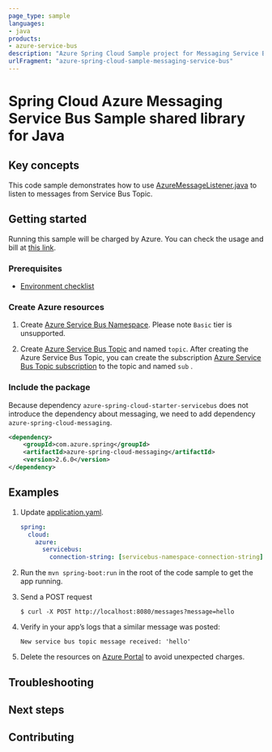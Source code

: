 ```yaml
---
page_type: sample
languages:
- java
products:
- azure-service-bus
description: "Azure Spring Cloud Sample project for Messaging Service Bus client library"
urlFragment: "azure-spring-cloud-sample-messaging-service-bus"
---
```


# Spring Cloud Azure Messaging Service Bus Sample shared library for Java

## Key concepts

This code sample demonstrates how to use [AzureMessageListener.java][annotation-azure-message-listener] to listen to messages from Service Bus Topic.

## Getting started

Running this sample will be charged by Azure. You can check the usage and bill at 
[this link][azure-account].

### Prerequisites
- [Environment checklist][environment_checklist]

### Create Azure resources

1.  Create [Azure Service Bus Namespace][create-service-bus-namespace].
    Please note `Basic` tier is unsupported.
    
1.  Create [Azure Service Bus Topic][create-service-bus-topic] and named `topic`. After creating the Azure Service Bus Topic,
    you can create the subscription [Azure Service Bus Topic subscription][create-subscription] to the topic and named `sub` .


### Include the package
Because dependency `azure-spring-cloud-starter-servicebus` does not introduce the dependency about messaging, we need to add
dependency `azure-spring-cloud-messaging`.

[//]: # ({x-version-update-start;com.azure.spring:azure-spring-cloud-messaging;current})
```xml
<dependency>
    <groupId>com.azure.spring</groupId>
    <artifactId>azure-spring-cloud-messaging</artifactId>
    <version>2.6.0</version>
</dependency>
```
[//]: # ({x-version-update-end})

## Examples

1. Update [application.yaml][application.yaml].
    ```yaml
    spring:
      cloud:
        azure:
          servicebus:
            connection-string: [servicebus-namespace-connection-string]
    ```

1.  Run the `mvn spring-boot:run` in the root of the code sample to get the app running.

1.  Send a POST request

        $ curl -X POST http://localhost:8080/messages?message=hello

1.  Verify in your app’s logs that a similar message was posted:

        New service bus topic message received: 'hello'

1.  Delete the resources on [Azure Portal][azure-portal] to avoid unexpected charges.

## Troubleshooting

## Next steps

## Contributing


<!-- LINKS -->

[azure-account]: https://azure.microsoft.com/account/
[azure-portal]: https://ms.portal.azure.com/
[create-service-bus-namespace]: https://docs.microsoft.com/azure/service-bus-messaging/service-bus-quickstart-topics-subscriptions-portal#create-a-namespace-in-the-azure-portal
[create-service-bus-topic]: https://docs.microsoft.com/azure/service-bus-messaging/service-bus-quickstart-topics-subscriptions-portal#create-a-topic-using-the-azure-portal
[create-subscription]: https://docs.microsoft.com/azure/service-bus-messaging/service-bus-quickstart-topics-subscriptions-portal#create-subscriptions-to-the-topic
[annotation-azure-message-listener]: https://github.com/Azure/azure-sdk-for-java/blob/main/sdk/spring/azure-spring-cloud-messaging/src/main/java/com/azure/spring/messaging/annotation/AzureMessageListener.java
[environment_checklist]: https://github.com/Azure/azure-sdk-for-java/blob/main/sdk/spring/ENVIRONMENT_CHECKLIST.md#ready-to-run-checklist
[application.yaml]: https://github.com/Azure/azure-sdk-for-java/blob/main/sdk/spring/azure-spring-boot-samples/azure-spring-cloud-sample-servicebus-operation/src/main/resources/application.yaml